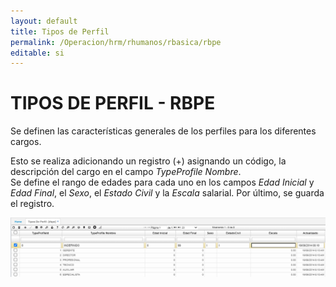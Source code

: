 ```yaml
---
layout: default
title: Tipos de Perfil
permalink: /Operacion/hrm/rhumanos/rbasica/rbpe
editable: si
---
```


# TIPOS DE PERFIL - RBPE  

Se definen las características generales de los perfiles para los diferentes cargos.

Esto se realiza adicionando un registro (+) asignando un código, la descripción del cargo en el campo _TypeProfile Nombre_.  
Se define el rango de edades para cada uno en los campos _Edad Inicial_ y _Edad Final_, el _Sexo_, el _Estado Civil_ y la _Escala_ salarial.  Por último, se guarda el registro.  

![](rbpe.png)

